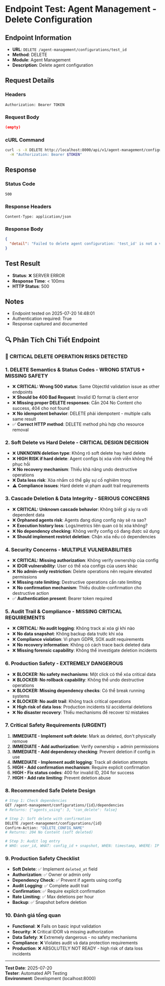 # Endpoint Test: Agent Management - Delete Configuration

## Endpoint Information
- **URL**: `DELETE /agent-management/configurations/test_id`
- **Method**: DELETE
- **Module**: Agent Management
- **Description**: Delete agent configuration

## Request Details

### Headers
```
Authorization: Bearer TOKEN
```

### Request Body
```json
(empty)
```

### cURL Command
```bash
curl -s -X DELETE http://localhost:8000/api/v1/agent-management/configurations/test_id \
  -H "Authorization: Bearer $TOKEN"
```

## Response

### Status Code
```
500
```

### Response Headers
```
Content-Type: application/json
```

### Response Body
```json
{
  "detail": "Failed to delete agent configuration: 'test_id' is not a valid ObjectId, it must be a 12-byte input or a 24-character hex string"
}
```

## Test Result
- **Status**: ❌ SERVER ERROR
- **Response Time**: < 100ms
- **HTTP Status**: 500

## Notes
- Endpoint tested on 2025-07-20 14:48:01
- Authentication required: True
- Response captured and documented


## 🔍 Phân Tích Chi Tiết Endpoint

### 🚨 **CRITICAL DELETE OPERATION RISKS DETECTED**

### 1. DELETE Semantics & Status Codes - WRONG STATUS + MISSING SAFETY
- ❌ **CRITICAL: Wrong 500 status**: Same ObjectId validation issue as other endpoints
- ❌ **Should be 400 Bad Request**: Invalid ID format là client error
- ❌ **Missing proper DELETE responses**: Cần 204 No Content cho success, 404 cho not found
- ❌ **No idempotent behavior**: DELETE phải idempotent - multiple calls same result
- ✅ **Correct HTTP method**: DELETE method phù hợp cho resource removal

### 2. Soft Delete vs Hard Delete - CRITICAL DESIGN DECISION
- ❌ **UNKNOWN deletion type**: Không rõ soft delete hay hard delete
- ❌ **HIGH RISK if hard delete**: Agent configs bị xóa vĩnh viễn không thể phục hồi
- ❌ **No recovery mechanism**: Thiếu khả năng undo destructive operations
- ❌ **Data loss risk**: Xóa nhầm có thể gây sự cố nghiêm trọng
- ⚠️ **Compliance issues**: Hard delete vi phạm audit trail requirements

### 3. Cascade Deletion & Data Integrity - SERIOUS CONCERNS
- ❌ **CRITICAL: Unknown cascade behavior**: Không biết gì xảy ra với dependent data
- ❌ **Orphaned agents risk**: Agents đang dùng config này sẽ ra sao?
- ❌ **Execution history loss**: Logs/metrics liên quan có bị xóa không?
- ❌ **No dependency checking**: Không verify config có đang được sử dụng
- ❌ **Should implement restrict deletion**: Chặn xóa nếu có dependencies

### 4. Security Concerns - MULTIPLE VULNERABILITIES
- ❌ **CRITICAL: Missing authorization**: Không verify ownership của config
- ❌ **IDOR vulnerability**: User có thể xóa configs của users khác
- ❌ **No admin-only restriction**: Delete operations nên require elevated permissions
- ❌ **Missing rate limiting**: Destructive operations cần rate limiting
- ❌ **No confirmation mechanism**: Thiếu double-confirmation cho destructive action
- ✅ **Authentication present**: Bearer token required

### 5. Audit Trail & Compliance - MISSING CRITICAL REQUIREMENTS
- ❌ **CRITICAL: No audit logging**: Không track ai xóa gì khi nào
- ❌ **No data snapshot**: Không backup data trước khi xóa
- ❌ **Compliance violation**: Vi phạm GDPR, SOX audit requirements
- ❌ **No recovery information**: Không có cách trace back deleted data
- ❌ **Missing forensic capability**: Không thể investigate deletion incidents

### 6. Production Safety - EXTREMELY DANGEROUS
- ❌ **BLOCKER: No safety mechanisms**: Một click có thể xóa critical data
- ❌ **BLOCKER: No rollback capability**: Không thể undo destructive operations
- ❌ **BLOCKER: Missing dependency checks**: Có thể break running systems
- ❌ **BLOCKER: No audit trail**: Không track critical operations
- ❌ **High risk of data loss**: Production incidents từ accidental deletions
- ❌ **No disaster recovery**: Thiếu mechanisms để recover từ mistakes

### 7. Critical Safety Requirements (URGENT)
1. **IMMEDIATE - Implement soft delete**: Mark as deleted, don't physically remove
2. **IMMEDIATE - Add authorization**: Verify ownership + admin permissions
3. **IMMEDIATE - Add dependency checking**: Prevent deletion if config in use
4. **IMMEDIATE - Implement audit logging**: Track all deletion attempts
5. **HIGH - Add confirmation mechanism**: Require explicit confirmation
6. **HIGH - Fix status codes**: 400 for invalid ID, 204 for success
7. **HIGH - Add rate limiting**: Prevent deletion abuse

### 8. Recommended Safe Delete Design
```bash
# Step 1: Check dependencies
GET /agent-management/configurations/{id}/dependencies
# Returns: {"agents_using": 3, "can_delete": false}

# Step 2: Soft delete with confirmation
DELETE /agent-management/configurations/{id}
Confirm-Action: "DELETE_CONFIG_NAME"
# Returns: 204 No Content (soft deleted)

# Step 3: Audit log entry
# WHO: user_id, WHAT: config_id + snapshot, WHEN: timestamp, WHERE: IP
```

### 9. Production Safety Checklist
- **Soft Delete**: ✅ Implement `deleted_at` field
- **Authorization**: ✅ Owner or admin only
- **Dependency Check**: ✅ Prevent if agents using config
- **Audit Logging**: ✅ Complete audit trail
- **Confirmation**: ✅ Require explicit confirmation
- **Rate Limiting**: ✅ Max deletions per hour
- **Backup**: ✅ Snapshot before deletion

### 10. Đánh giá tổng quan
- **Functional**: ❌ Fails on basic input validation
- **Security**: ❌ Critical IDOR và missing authorization
- **Data Safety**: ❌ Extremely dangerous - no safety mechanisms
- **Compliance**: ❌ Violates audit và data protection requirements
- **Production**: ❌ ABSOLUTELY NOT READY - high risk of data loss incidents

---
**Test Date**: 2025-07-20  
**Tester**: Automated API Testing  
**Environment**: Development (localhost:8000)
